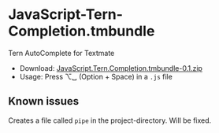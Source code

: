 # JavaScript-Tern-Completion.tmbundle

Tern AutoComplete for Textmate

* Download: [JavaScript.Tern.Completion.tmbundle-0.1.zip](https://github.com/fab1an/JavaScript-Tern-Completion.tmbundle/releases/download/release%2F0.1/JavaScript.Tern.Completion.tmbundle-0.1.zip)
* Usage: Press ⌥␣ (Option + Space) in a `.js` file

## Known issues
Creates a file called `pipe` in the project-directory. Will be fixed.
